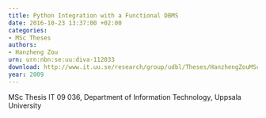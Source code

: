 ```yaml
---
title: Python Integration with a Functional DBMS
date: 2016-10-23 13:37:00 +02:00
categories:
- MSc Theses
authors:
- Hanzheng Zou
urn: urn:nbn:se:uu:diva-112033
download: http://www.it.uu.se/research/group/udbl/Theses/HanzhengZouMSc.pdf
year: 2009
---
```


MSc Thesis IT 09 036, Department of Information Technology, Uppsala University
